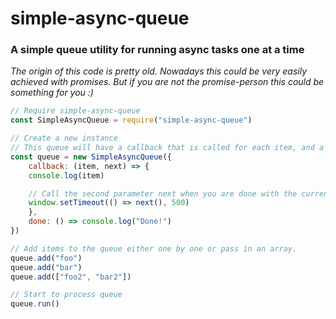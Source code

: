 # simple-async-queue

### A simple queue utility for running async tasks one at a time

_The origin of this code is pretty old. Nowadays this could be very easily achieved with promises. But if you are not the promise-person this could be something for you :)_

```javascript	
// Require simple-async-queue
const SimpleAsyncQueue = require("simple-async-queue")

// Create a new instance
// This queue will have a callback that is called for each item, and a done function for when all items has been processed.
const queue = new SimpleAsyncQueue({
    callback: (item, next) => {
	console.log(item)

	// Call the second parameter next when you are done with the current item to continue with the next.
	window.setTimeout(() => next(), 500)
    },
    done: () => console.log("Done!")
})

// Add items to the queue either one by one or pass in an array.
queue.add("foo")
queue.add("bar") 
queue.add(["foo2", "bar2"])

// Start to process queue
queue.run()
```
